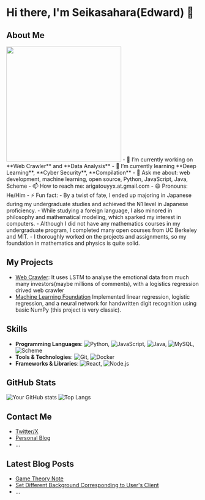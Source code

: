 # Hi there, I'm Seikasahara(Edward) 👋

## About Me
<img src="https://i.imgflip.com/z9mze.jpg" width="300">
- 🔭 I’m currently working on **Web Crawler** and **Data Analysis**
- 🌱 I’m currently learning **Deep Learning**, **Cyber Security**, **Compilation**
- 💬 Ask me about: web development, machine learning, open source, Python, JavaScript, Java, Scheme
- 📫 How to reach me: arigatouyyx.at.gmail.com
- 😄 Pronouns: He/Him
- ⚡ Fun fact:
- By a twist of fate, I ended up majoring in Japanese during my undergraduate studies and achieved the N1 level in Japanese proficiency.
- While studying a foreign language, I also minored in philosophy and mathematical modeling, which sparked my interest in computers.
- Although I did not have any mathematics courses in my undergraduate program, I completed many open courses from UC Berkeley and MIT.
- I thoroughly worked on the projects and assignments, so my foundation in mathematics and physics is quite solid.

## My Projects
- [Web Crawler](https://github.com/SeiKasahara/FinancialCrawler): It uses LSTM to analyse the emotional data from much many investors(maybe millions of comments), with a logistics regression drived web crawler
- [Machine Learning Foundation](https://github.com/SeiKasahara/MachineLearningEx) Implemented linear regression, logistic regression, and a neural network for handwritten digit recognition using basic NumPy (this project is very classic).

## Skills
- **Programming Languages**: ![Python](https://img.shields.io/badge/Python-3776AB?style=flat&logo=python&logoColor=white), ![JavaScript](https://img.shields.io/badge/JavaScript-F7DF1E?style=flat&logo=javascript&logoColor=black), ![Java](https://img.shields.io/badge/Java-007396?style=flat&logo=java&logoColor=white), ![MySQL](https://img.shields.io/badge/MySQL-4479A1?style=flat&logo=mysql&logoColor=white), ![Scheme](https://img.shields.io/badge/Scheme-0C2233?style=flat&logo=scheme&logoColor=white)
- **Tools & Technologies**: ![Git](https://img.shields.io/badge/Git-F05032?style=flat&logo=git&logoColor=white), ![Docker](https://img.shields.io/badge/Docker-2496ED?style=flat&logo=docker&logoColor=white)
- **Frameworks & Libraries**: ![React](https://img.shields.io/badge/React-20232A?style=flat&logo=react&logoColor=61DAFB), ![Node.js](https://img.shields.io/badge/Node.js-339933?style=flat&logo=nodedotjs&logoColor=white)


## GitHub Stats
![Your GitHub stats](https://github-readme-stats.vercel.app/api?username=SeiKasahara&show_icons=true&theme=radical)
![Top Langs](https://github-readme-stats.vercel.app/api/top-langs/?username=SeiKasahara&layout=compact)

## Contact Me
- [Twitter/X](https://x.com/KirisameCalhoun)
- [Personal Blog](https://seikasahara.com)
- ...

## Latest Blog Posts
<!-- BLOG-POST-LIST:START -->
- [Game Theory Note](https://seikasahara.com/p/pqdm.html)
- [Set Different Background Corresponding to User's Client](https://seikasahara.com/p/1578.html)
- ...
<!-- BLOG-POST-LIST:END -->
